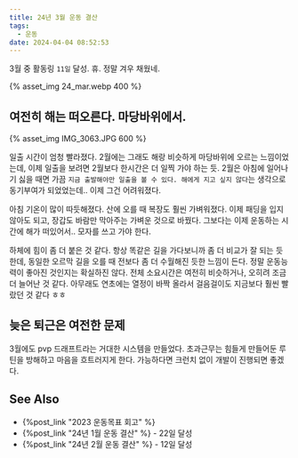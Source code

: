 ```yaml
---
title: 24년 3월 운동 결산
tags:
  - 운동
date: 2024-04-04 08:52:53
---
```



3월 중 활동링 `11일` 달성.
휴. 정말 겨우 채웠네. 

{% asset_img 24_mar.webp 400 %}

<!--more-->

## 여전히 해는 떠오른다. 마당바위에서.

{% asset_img IMG_3063.JPG 600 %}

일출 시간이 엄청 빨라졌다. 2월에는 그래도 해랑 비슷하게 마당바위에 오르는 느낌이었는데, 이제 일출을 보려면 2월보다 한시간은 더 일찍 가야 하는 듯. 2월은 아침에 일어나기 싫을 때면 가끔 `지금 출발해야만 일출을 볼 수 있다. 해에게 지고 싶지 않다`는 생각으로 동기부여가 되었었는데.. 이제 그건 어려워졌다.

아침 기온이 많이 따듯해졌다. 산에 오를 때 복장도 훨씬 가벼워졌다. 이제 패딩을 입지 않아도 되고, 장갑도 바람만 막아주는 가벼운 것으로 바꿨다. 그보다는 이제 운동하는 시간에 해가 떠있어서.. 모자를 쓰고 가야 한다. 

하체에 힘이 좀 더 붙은 것 같다. 항상 똑같은 길을 가다보니까 좀 더 비교가 잘 되는 듯 한데, 동일한 오르막 길을 오를 때 전보다 좀 더 수월해진 듯한 느낌이 든다. 정말 운동능력이 좋아진 것인지는 확실하진 않다. 전체 소요시간은 여전히 비슷하거나, 오히려 조금 더 늘어난 것 같다. 아무래도 연초에는 열정이 바짝 올라서 걸음걸이도 지금보다 훨씬 빨랐던 것 같다 ㅎㅎ

## 늦은 퇴근은 여전한 문제

3월에도 pvp 드래프트라는 거대한 시스템을 만들었다. 초과근무는 힘들게 만들어둔 루틴을 방해하고 마음을 흐트러지게 한다. 가능하다면 크런치 없이 개발이 진행되면 좋겠다. 

## See Also

* {%post_link "2023 운동목표 회고" %}
* {%post_link "24년 1월 운동 결산" %} - 22일 달성
* {%post_link "24년 2월 운동 결산" %} - 12일 달성
